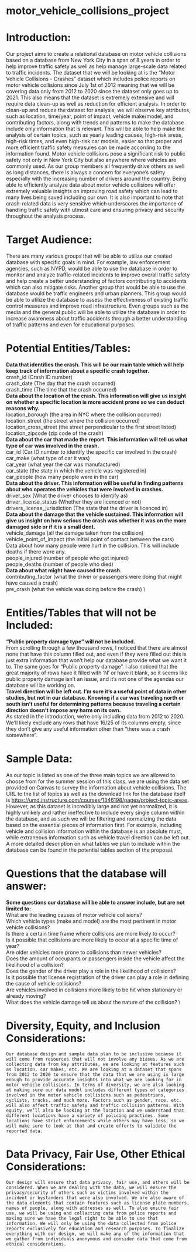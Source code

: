 # motor_vehicle_collisions_project
  # Introduction:
Our project aims to create a relational database on motor vehicle collisions based on a database from New York City in a span of 8 years in order to help improve traffic safety as well as help manage large-scale data related to traffic incidents. The dataset that we will be looking at is the “Motor Vehicle Collisions - Crashes” dataset which includes police reports on motor vehicle collisions since July 1st of 2012 meaning that we will be covering data only from 2012 to 2020 since the dataset only goes up to 2021. This also means that the dataset is extremely extensive and will require data clean-up as well as reduction for efficient analysis. In order to clean-up and reduce the dataset for analysis, we will observe key attributes, such as location, time/year, point of impact, vehicle make/model, and contributing factors, along with trends and patterns to make the database include only information that is relevant. This will be able to help make the analysis of certain topics, such as yearly leading causes, high-risk areas, high-risk times, and even high-risk car models, easier so that proper and more efficient traffic safety measures can be made according to the information found.
	Motor vehicle collisions pose a significant risk to public safety not only in New York City but also anywhere where vehicles are commonly used. As our group members all frequently drive others as well as long distances, there is always a concern for everyone’s safety especially with the increasing number of drivers around the country. Being able to efficiently analyze data about motor vehicle collisions will offer extremely valuable insights on improving road safety which can lead to many lives being saved including our own. It is also important to note that crash-related data is very sensitive which underscores the importance of handling traffic safety with utmost care and ensuring privacy and security throughout the analysis process.

# Target Audience:
There are many various groups that will be able to utilize our created database with specific goals in mind. For example, law enforcement agencies, such as NYPD, would be able to use the database in order to monitor and analyze traffic-related incidents to improve overall traffic safety and help create a better understanding of factors contributing to accidents which can also mitigate risks. Another group that would be able to use the database would be traffic engineers and urban planners. This group would be able to utilize the database to assess the effectiveness of existing traffic control measures and improve road infrastructure. Even groups such as the media and the general public will be able to utilize the database in order to increase awareness about traffic accidents through a better understanding of traffic patterns and even for educational purposes.

# Potential Entities/Tables:
**Data that identifies the crash. This will be our main table which will help keep track of information about a specific crash together.**\
crash_id (Crash ID number) \
crash_date (The day that the crash occurred) \
crash_time (The time that the crash occurred) \
**Data about the location of the crash. This information will give us insight on whether a specific location is more accident prone so we can deduct reasons why.**\
  location_borough (the area in NYC where the collision occurred) \
  location_street (the street where the collision occurred) \
  location_cross_street (the street perpendicular to the first street listed) \
  location_zipcode (zip code of the crash) \
**Data about the car that made the report. This information will tell us what type of car was involved in the crash.** \
  car_id (Car ID number to identify the specific car involved in the crash) \
  car_make (what type of car it was) \
  car_year (what year the car was manufactured) \
  car_state (the state in which the vehicle was registered in) \
  car_people (how many people were in the car) \
**Data about the driver. This information will be useful in finding patterns about who operates the vehicles that were involved in crashes.** \
  driver_sex (What the driver chooses to identify as) \
  driver_license_status (Whether they are licenced or not) \
  drivers_license_jurisdiction (The state that the driver is licenced in) \
**Data about the damage that the vehicle sustained. This information will give us insight on how serious the crash was whether it was on the more damaged side or if it is a small dent.** \
  vehicle_damage (all the damage taken from the collision) \
  vehicle_point_of_impact (the initial point of contact between the cars) \
  Data about how many people were hurt in the collision. This will include deaths if there were any. \
  people_injured (number of people who got injured) \
  people_deaths (number of people who died) \
**Data about what might have caused the crash.** \
  contributing_factor (what the driver or passengers were doing that might have caused a crash) \
  pre_crash (what the vehicle was doing before the crash) \

# Entities/Tables that will not be Included:
**“Public property damage type” will not be included.** \
From scrolling through a few thousand rows, I noticed that there are almost none that have this column filled out, and even if they were filled out this is just extra information that won’t help our database provide what we want it to. The same goes for “Public property damage”. I also noticed that the great majority of rows have it filled with ‘N’ or have it blank, so it seems like public property damage isn’t an issue, and it’s not one of the agendas our database will be working on. \
**Travel direction will be left out. I’m sure it’s a useful point of data in other studies, but not in our database. Knowing if a car was traveling north or south isn’t useful for determining patterns because traveling a certain direction doesn’t impose any harm on its own.** \
As stated in the introduction, we’re only including data from 2012 to 2020. 
We’ll likely exclude any rows that have 16/25 of its columns empty, since they don’t give any useful information other than “there was a crash somewhere”.

# Sample Data:
As our topic is listed as one of the three main topics we are allowed to choose from for the summer session of this class, we are using the data set provided on Canvas to survey the information about vehicle collisions. The URL to the list of topics as well as the download link for the database itself is https://umd.instructure.com/courses/1346198/pages/project-topic-areas. However, as this dataset is incredibly large and not yet normalized, it is highly unlikely and rather ineffective to include every single column within the database, and as such we will be filtering and normalizing the data based on the essential pieces of information first. For example, including vehicle and collision information within the database is an absolute must, while extraneous information such as vehicle travel direction can be left out. A more detailed description on what tables we plan to include within the database can be found in the potential tables section of the proposal.

# Questions that the database will answer:
**Some questions our database will be able to answer include, but are not limited to:** \
What are the leading causes of motor vehicle collisions? \
Which vehicle types (make and model) are the most pertinent in motor vehicle collisions? \
Is there a certain time frame where collisions are more likely to occur? \
Is it possible that collisions are more likely to occur at a specific time of year? \
Are older vehicles more prone to collisions than newer vehicles? \
Does the amount of occupants or passengers inside the vehicle affect the likelihood of a collision? \
Does the gender of the driver play a role in the likelihood of collisions? \
Is it possible that license registration of the driver can play a role in defining the cause of vehicle collisions? \
Are vehicles involved in collisions more likely to be hit when stationary or already moving? \
What does the vehicle damage tell us about the nature of the collision? \

# Diversity, Equity, and Inclusion Considerations:
	Our database design and sample data plan to be inclusive because it will come from resources that will not involve any biases. As we are collecting data from key attributes, we are looking at features such as location, car makes, etc. We are looking at a dataset that spans from 2012 to 2020 to ensure that the data that we are using is large enough to provide accurate insights into what we are looking for in motor vehicle collisions. In terms of diversity, we are also looking at making sure our data model includes different types of categories involved in the motor vehicle collisions such as pedestrians, cyclists, trucks, and much more. Factors such as gender, race, etc. will also affect traffic safety and traffic collision patterns. With equity, we’ll also be looking at the location and we understand that different locations have a variety of policing practices. Some locations have strict enforcements while others may have less, so we will make sure to look at that and create efforts to validate the reported data.
 
# Data Privacy, Fair Use, Other Ethical Considerations:
	Our design will ensure that data privacy, fair use, and others will be considered. When we are dealing with the data, we will ensure the privacy/security of others such as victims involved within the incident or bystanders that were also involved. We are also aware of the data elements that contain features such as license plate numbers, names of people, along with addresses as well. To also ensure fair use, we will be using and collecting data from police reports and making sure we have the legal right to be able to use that information. We will only be using the data collected from police reports exclusively for education and research purposes. To finalize everything with our design, we will make any of the information that we gather from individuals anonymous and consider data that come from ethical considerations. 
